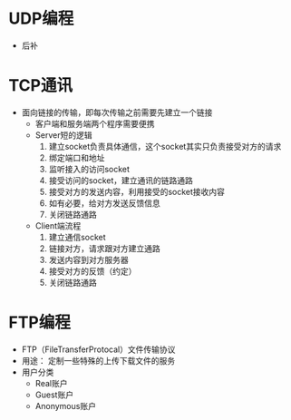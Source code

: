 # UDP编程
- 后补

# TCP通讯
- 面向链接的传输，即每次传输之前需要先建立一个链接
    - 客户端和服务端两个程序需要便携
    - Server短的逻辑
        1. 建立socket负责具体通信，这个socket其实只负责接受对方的请求
        2. 绑定端口和地址
        3. 监听接入的访问socket
        4. 接受访问的socket，建立通讯的链路通路
        5. 接受对方的发送内容，利用接受的socket接收内容
        6. 如有必要，给对方发送反馈信息
        7. 关闭链路通路
    - Client端流程
        1. 建立通信socket
        2. 链接对方，请求跟对方建立通路
        3. 发送内容到对方服务器
        4. 接受对方的反馈（约定）
        5. 关闭链路通路

# FTP编程
- FTP（FileTransferProtocal）文件传输协议
- 用途： 定制一些特殊的上传下载文件的服务
- 用户分类
    - Real账户
    - Guest账户
    - Anonymous账户